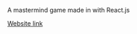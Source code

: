 A mastermind game made in with React.js

[Website link](https://link-url-here.org](https://kilianboute.github.io/02.Advanced-React/)https://kilianboute.github.io/02.Advanced-React/)

